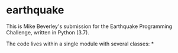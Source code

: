 # earthquake

This is Mike Beverley's submission for the Earthquake Programming Challenge, written in Python (3.7).

The code lives within a single module with several classes:
* 